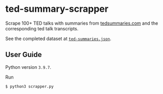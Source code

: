 # ted-summary-scrapper
Scrape 100+ TED talks with summaries from [tedsummaries.com](https://tedsummaries.com) and the corresponding ted talk transcripts. 

See the completed dataset at [`ted-summaries.json`](https://github.com/StefanHeng/ted-summary-scrapper/blob/master/ted-summaries.json). 


## User Guide 
Python version `3.9.7`. 

Run 
```bash
$ python3 scrapper.py
```
